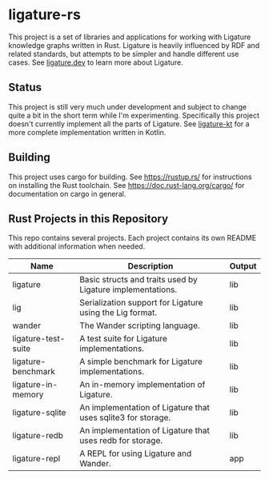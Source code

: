# ligature-rs

This project is a set of libraries and applications for working with Ligature knowledge graphs written in Rust.
Ligature is heavily influenced by RDF and related standards, but attempts to be simpler and handle different use cases.
See [ligature.dev](https://ligature.dev) to learn more about Ligature.

## Status

This project is still very much under development and subject to change quite a bit in the short term while I'm
experimenting.
Specifically this project doesn't currently implement all the parts of Ligature.
See [ligature-kt](https://github.com/almibe/ligature-kt) for a more complete implementation written in Kotlin.

## Building
This project uses cargo for building.
See https://rustup.rs/ for instructions on installing the Rust toolchain.
See https://doc.rust-lang.org/cargo/ for documentation on cargo in general.

## Rust Projects in this Repository

This repo contains several projects.
Each project contains its own README with additional information when needed.

| Name                  | Description                                                         | Output |
| --------------------- | ------------------------------------------------------------------- | ------ |
| ligature              | Basic structs and traits used by Ligature implementations.          | lib    |
| lig                   | Serialization support for Ligature using the Lig format.            | lib    |
| wander                | The Wander scripting language.                                      | lib    |
| ligature-test-suite   | A test suite for Ligature implementations.                          | lib    |
| ligature-benchmark    | A simple benchmark for Ligature implementations.                    | lib    |
| ligature-in-memory    | An in-memory implementation of Ligature.                            | lib    |
| ligature-sqlite       | An implementation of Ligature that uses sqlite3 for storage.        | lib    |
| ligature-redb         | An implementation of Ligature that uses redb for storage.           | lib    |
| ligature-repl         | A REPL for using Ligature and Wander.                               | app    |
